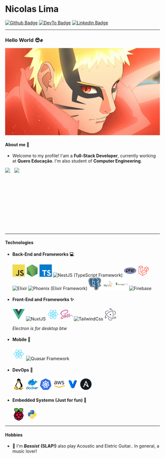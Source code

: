 # Nicolas Lima
[![Github Badge](https://img.shields.io/badge/-GitHub-000?style=flat-square&logo=Github&logoColor=white&link=https://github.com/nicolaslima321)](https://github.com/nicolaslima321) [![DevTo Badge](https://img.shields.io/badge/-DEV.TO-000?style=flat-square&logo=dev.to&logoColor=white&link=https://dev.to/nicolaslima321)](https://dev.to/nicolaslima321) [![Linkedin Badge](https://img.shields.io/badge/-LinkedIn-blue?style=flat-square&logo=Linkedin&logoColor=white&link=https://www.linkedin.com/in/nicolas-lima-98a0a1131/)](https://www.linkedin.com/in/nicolas-lima-98a0a1131/)

-----

### Hello World :sunglasses::fist:
<img src="baryon-mode-slow.gif">

#### About me :bookmark:
* Welcome to my profile! I'am a **Full-Stack Developer**, currently working at **Quero Educação**. I'm also student of **Computer Engineering**.

<div style="display: flex;">
  <img style="margin-right: 1em" src="https://github-readme-stats.vercel.app/api?username=nicolaslima321&count_private=true&show_icons=true&theme=dark" height="200px">
  <img src="https://github-readme-stats.vercel.app/api/top-langs/?username=nicolaslima321&hide=java,%20ruby,%20CSS,%20objective-c,%20html&show_icons=true&theme=dark&layout=compact" height="200px">
</div>

***

#### Technologies
  * #### **Back-End and Frameworks** :computer:
    <img alt="JavaScript" src="https://raw.githubusercontent.com/github/explore/80688e429a7d4ef2fca1e82350fe8e3517d3494d/topics/javascript/javascript.png" width="40px" height="40px" />
    <img alt="Pai de Todos" src="https://raw.githubusercontent.com/github/explore/80688e429a7d4ef2fca1e82350fe8e3517d3494d/topics/nodejs/nodejs.png" width="40px" height="40px" />
    <img alt="TypeScript" src="https://raw.githubusercontent.com/github/explore/80688e429a7d4ef2fca1e82350fe8e3517d3494d/topics/typescript/typescript.png" width="40px" height="40px" />
    <img alt="NestJS (TypeScript Framework)" src="https://camo.githubusercontent.com/5f54c0817521724a2deae8dedf0c280a589fd0aa9bffd7f19fa6254bb52e996a/68747470733a2f2f6e6573746a732e636f6d2f696d672f6c6f676f2d736d616c6c2e737667" width="40px" height="40px" />
    <img alt="PHP" src="https://raw.githubusercontent.com/github/explore/ccc16358ac4530c6a69b1b80c7223cd2744dea83/topics/php/php.png" width="40px" height="40px" />
    <img alt="Laravel" src="https://raw.githubusercontent.com/github/explore/56a826d05cf762b2b50ecbe7d492a839b04f3fbf/topics/laravel/laravel.png" width="40px" height="40px" />
    <img alt="Elixir" src="https://avatars.githubusercontent.com/u/1481354?s=280&v=4" width="40px" height="40px" />
    <img alt="Phoenix (Elixir Framework)" src="https://hexdocs.pm/phoenix/assets/logo.png" width="40px" height="40px" />
    <img alt="PostgreSQL" src="https://raw.githubusercontent.com/github/explore/80688e429a7d4ef2fca1e82350fe8e3517d3494d/topics/postgresql/postgresql.png" width="40px" height="40px" />
    <img alt="MySQL" src="https://raw.githubusercontent.com/github/explore/80688e429a7d4ef2fca1e82350fe8e3517d3494d/topics/mysql/mysql.png" height="40px" />
    <img alt="MongoDB" src="https://raw.githubusercontent.com/github/explore/80688e429a7d4ef2fca1e82350fe8e3517d3494d/topics/mongodb/mongodb.png" height="40px" />
    <img alt="Firebase" src="https://www.gstatic.com/devrel-devsite/prod/v1674d466be3b1154327dd11cf186e748303b1e92ae31ff35df0f5192fbd777ea/firebase/images/touchicon-180.png" width="40px" height="40px" />

  * #### **Front-End and Frameworks** :sparkles:
    <img alt="VueJS" src="https://raw.githubusercontent.com/github/explore/80688e429a7d4ef2fca1e82350fe8e3517d3494d/topics/vue/vue.png" width="40px" height="40px" />
    <img alt="NuxtJS" src="https://raw.githubusercontent.com/nuxt/nuxt.js/dev/.github/nuxt.png" width="40px" height="40px" />
    <img alt="React" src="https://raw.githubusercontent.com/github/explore/80688e429a7d4ef2fca1e82350fe8e3517d3494d/topics/react/react.png" width="40px" height="40px" />
    <img alt="Sass" src="https://raw.githubusercontent.com/github/explore/80688e429a7d4ef2fca1e82350fe8e3517d3494d/topics/sass/sass.png" width="40px" height="40px" />
    <img alt="TailwindCss" src="https://camo.githubusercontent.com/53b9876cd8e38928387c6824043b0e2772b15b1bfdb7f42d0864216abbf3dfe8/68747470733a2f2f7265666163746f72696e6775692e6e7963332e63646e2e6469676974616c6f6365616e7370616365732e636f6d2f7461696c77696e642d6c6f676f2e737667" height="40px" />
    <img alt="Electron (Desktop)" src="https://raw.githubusercontent.com/github/explore/80688e429a7d4ef2fca1e82350fe8e3517d3494d/topics/electron/electron.png" width="40px" height="40px" />

    *Electron is for desktop btw*
    
  * #### **Mobile** :iphone:
    <img alt="React Native" src="https://raw.githubusercontent.com/github/explore/80688e429a7d4ef2fca1e82350fe8e3517d3494d/topics/react/react.png" width="40px" height="40px" />
    <img alt="Quasar Framework" src="https://cdn.quasar.dev/logo/svg/quasar-logo.svg" width="40px" height="40px" />

  * #### **DevOps** :penguin:
    <img alt="Linux FTW" src="https://raw.githubusercontent.com/github/explore/80688e429a7d4ef2fca1e82350fe8e3517d3494d/topics/linux/linux.png" width="40px" height="40px" />
    <img alt="Docker" src="https://raw.githubusercontent.com/github/explore/80688e429a7d4ef2fca1e82350fe8e3517d3494d/topics/docker/docker.png" width="40px" height="40px" />
    <img alt="Kubernetes" src="https://raw.githubusercontent.com/github/explore/80688e429a7d4ef2fca1e82350fe8e3517d3494d/topics/kubernetes/kubernetes.png" width="40px" height="40px" />
    <img alt="AWS" src="https://raw.githubusercontent.com/github/explore/fbceb94436312b6dacde68d122a5b9c7d11f9524/topics/aws/aws.png" width="40px" height="40px" />
    <img alt="Vagrant" src="https://raw.githubusercontent.com/github/explore/80688e429a7d4ef2fca1e82350fe8e3517d3494d/topics/vagrant/vagrant.png" width="40px" height="40px" />
    <img alt="Ansible" src="https://raw.githubusercontent.com/github/explore/80688e429a7d4ef2fca1e82350fe8e3517d3494d/topics/ansible/ansible.png" width="40px" height="40px" />

  * #### Embedded Systems (Just for fun) :robot:
    <img alt="Raspberry Pi" src="https://raw.githubusercontent.com/github/explore/80688e429a7d4ef2fca1e82350fe8e3517d3494d/topics/raspberry-pi/raspberry-pi.png" width="40px" height="40px" />
    <img alt="Python" src="https://raw.githubusercontent.com/github/explore/80688e429a7d4ef2fca1e82350fe8e3517d3494d/topics/python/python.png" width="40px" height="40px" />

***

#### Hobbies
* 🎸 I'm ***Bassist*** **(SLAP!)** also play Acoustic and Eletric Guitar.. In general, a music lover!
